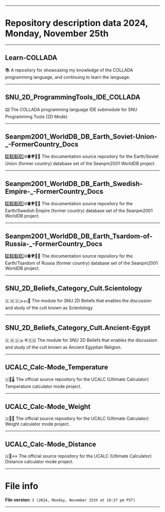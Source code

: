 
***

# Repository description data 2024, Monday, November 25th

---

## Learn-COLLADA

📚️ A repository for showcasing my knowledge of the COLLADA programming language, and continuing to learn the language. 

---

## SNU_2D_ProgrammingTools_IDE_COLLADA

⌨️ The COLLADA programming language IDE submodule for SNU Programming Tools (2D Mode)

---

## Seanpm2001_WorldDB_DB_Earth_Soviet-Union-_-FormerCountry_Docs

2️⃣️0️⃣️0️⃣️1️⃣️🌐️🛢️🌍️🏴️📖️ The documentation source repository for the Earth/Soviet Union (former country) database set of the Seanpm2001 WorldDB project. 

---

## Seanpm2001_WorldDB_DB_Earth_Swedish-Empire-_-FormerCountry_Docs

2️⃣️0️⃣️0️⃣️1️⃣️🌐️🛢️🌍️🏴️📖️ The documentation source repository for the Earth/Swedish Empire (former country) database set of the Seanpm2001 WorldDB project. 

---

## Seanpm2001_WorldDB_DB_Earth_Tsardom-of-Russia-_-FormerCountry_Docs

2️⃣️0️⃣️0️⃣️1️⃣️🌐️🛢️🌍️🏴️📖️ The documentation source repository for the Earth/Tsardom of Russia (former country) database set of the Seanpm2001 WorldDB project. 

---

## SNU_2D_Beliefs_Category_Cult.Scientology

🇸.🇳.🇺🌫️💵️🏦️ The module for SNU 2D Beliefs that enables the discussion and study of the cult known as Scientology

---

## SNU_2D_Beliefs_Category_Cult.Ancient-Egypt

🇸.🇳.🇺🌫️☀️🇪🇬️ The module for SNU 2D Beliefs that enables the discussion and study of the cult known as Ancient Egyptian Religion.

---

## UCALC_Calc-Mode_Temperature

🇺🧮️🌡️ The official source repository for the UCALC (Ultimate Calculator) Temperature calculator mode project.

---

## UCALC_Calc-Mode_Weight

🇺🧮️⚖️ The official source repository for the UCALC (Ultimate Calculator) Weight calculator mode project.

---

## UCALC_Calc-Mode_Distance

🇺🧮️↔️ The official source repository for the UCALC (Ultimate Calculator) Distance calculator mode project.

***

# File info

**File version:** `3 (2024, Monday, November 25th at 10:37 pm PST)`

***

